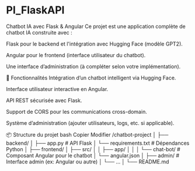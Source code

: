 # PI_FlaskAPI

Chatbot IA avec Flask & Angular
Ce projet est une application complète de chatbot IA construite avec :

Flask pour le backend et l'intégration avec Hugging Face (modèle GPT2).

Angular pour le frontend (interface utilisateur du chatbot).

Une interface d’administration (à compléter selon votre implémentation).

🧠 Fonctionnalités
Intégration d’un chatbot intelligent via Hugging Face.

Interface utilisateur interactive en Angular.

API REST sécurisée avec Flask.

Support de CORS pour les communications cross-domain.

Système d’administration (ajouter utilisateurs, logs, etc. si applicable).

📦 Structure du projet
bash
Copier
Modifier
/chatbot-project
│
├── backend/
│   ├── app.py                 # API Flask
│   └── requirements.txt       # Dépendances Python
│
├── frontend/
│   ├── src/
│   │   ├── app/
│   │   │   └── chat-bot/      # Composant Angular pour le chatbot
│   └── angular.json
│
├── admin/                     # Interface admin (ex: Angular ou autre)
│   └── ...
│
└── README.md
